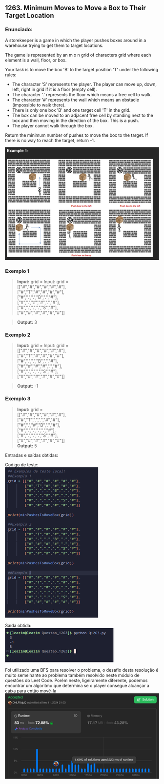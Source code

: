 ## 1263. Minimum Moves to Move a Box to Their Target Location

### Enunciado:
A storekeeper is a game in which the player pushes boxes around in a warehouse trying to get them to target locations.

The game is represented by an m x n grid of characters grid where each element is a wall, floor, or box.

Your task is to move the box 'B' to the target position 'T' under the following rules:

- The character 'S' represents the player. The player can move up, down, left, right in grid if it is a floor (empty cell).
- The character '.' represents the floor which means a free cell to walk.
- The character '#' represents the wall which means an obstacle (impossible to walk there).
- There is only one box 'B' and one target cell 'T' in the grid.
- The box can be moved to an adjacent free cell by standing next to the box and then moving in the direction of the box. This is a push.
- The player cannot walk through the box.

Return the minimum number of pushes to move the box to the target. If there is no way to reach the target, return -1.

![ExemploVisal](https://github.com/projeto-de-algoritmos-2024/Grafos1_LeetCodeExs/blob/master/Questoes/Questao_1263/Ex1.png "ExemploVisual")

### Exemplo 1
>**Input:** grid = Input: grid =  
>                [["#","#","#","#","#","#"],  
>                ["#","T","#","#","#","#"],  
>                ["#",".",".","B",".","#"],  
>                ["#",".","#","#",".","#"],  
>                ["#",".",".",".","S","#"],  
>                ["#","#","#","#","#","#"]]  

>**Output:** 3

### Exemplo 2
>**Input:** grid = Input: grid =  
>                [["#","#","#","#","#","#"],  
>                ["#","T","#","#","#","#"],  
>                ["#",".",".","B",".","#"],  
>                ["#","#","#","#",".","#"],  
>                ["#",".",".",".","S","#"],  
>                ["#","#","#","#","#","#"]]  

>**Output:** -1

### Exemplo 3
>**Input:** grid =  
>               [["#","#","#","#","#","#"],  
>               ["#","T",".",".","#","#"],  
>               ["#",".","#","B",".","#"],  
>               ["#",".",".",".",".","#"],  
>               ["#",".",".",".","S","#"],  
>               ["#","#","#","#","#","#"]]  
>**Output:** 5

Entradas e saídas obtidas:

Codigo de teste:
<br>
![TestesRodados](https://github.com/projeto-de-algoritmos-2024/Grafos1_LeetCodeExs/blob/master/Questoes/Questao_1263/CodigoTeste.png "TestesRodados")

Saída obtida:
<br>
![SaidasObtidas](https://github.com/projeto-de-algoritmos-2024/Grafos1_LeetCodeExs/blob/master/Questoes/Questao_1263/OutputTeste.png "SaidasObtidas")

Foi utilizado uma BFS para resolver o problema, o desafio desta resolução é muito semelhante ao problema também resolvido neste módulo de questões do Leet Code.
Porém neste, ligeiramente diferente, podemos encontrar um algoritmo que determina se o player consegue alcançar a caixa para então movê-la
<br>
![Submissao](https://github.com/projeto-de-algoritmos-2024/Grafos1_LeetCodeExs/blob/master/Questoes/Questao_1263/Aceito.png "Exercicio Submetido")
